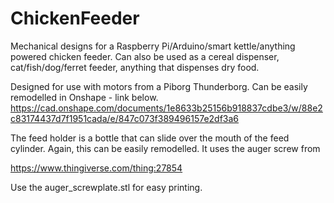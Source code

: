 # ChickenFeeder
Mechanical designs for a Raspberry Pi/Arduino/smart kettle/anything powered chicken feeder. Can also be used as a cereal dispenser, cat/fish/dog/ferret feeder, anything that dispenses dry food.

Designed for use with motors from a Piborg Thunderborg. Can be easily remodelled in Onshape - link below.
https://cad.onshape.com/documents/1e8633b25156b918837cdbe3/w/88e2c83174437d7f1951cada/e/847c073f389496157e2df3a6

The feed holder is a bottle that can slide over the mouth of the feed cylinder. Again, this can be easily remodelled.
It uses the auger screw from

https://www.thingiverse.com/thing:27854

Use the auger_screwplate.stl for easy printing.
